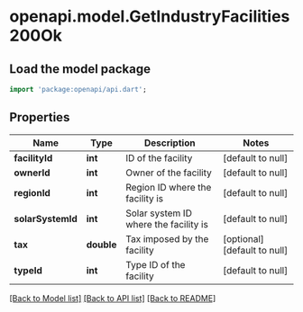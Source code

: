 # openapi.model.GetIndustryFacilities200Ok

## Load the model package
```dart
import 'package:openapi/api.dart';
```

## Properties
Name | Type | Description | Notes
------------ | ------------- | ------------- | -------------
**facilityId** | **int** | ID of the facility | [default to null]
**ownerId** | **int** | Owner of the facility | [default to null]
**regionId** | **int** | Region ID where the facility is | [default to null]
**solarSystemId** | **int** | Solar system ID where the facility is | [default to null]
**tax** | **double** | Tax imposed by the facility | [optional] [default to null]
**typeId** | **int** | Type ID of the facility | [default to null]

[[Back to Model list]](../README.md#documentation-for-models) [[Back to API list]](../README.md#documentation-for-api-endpoints) [[Back to README]](../README.md)


